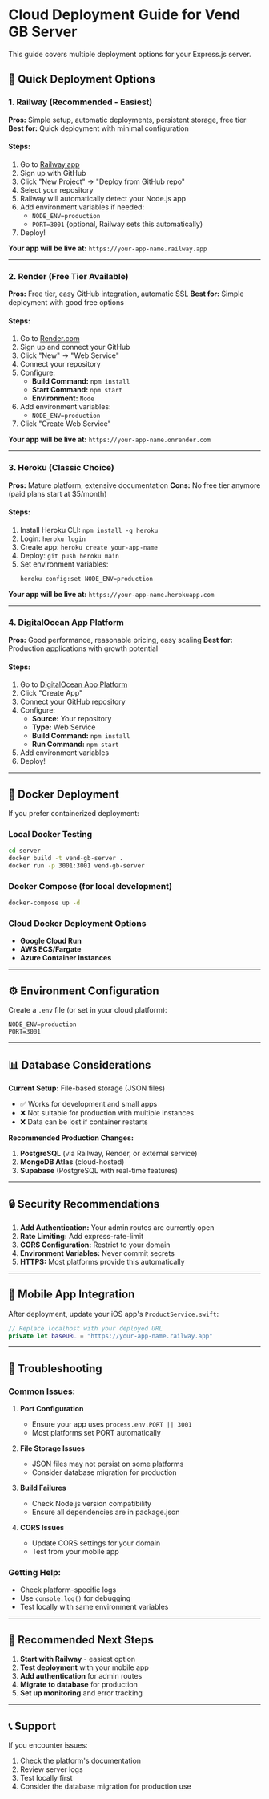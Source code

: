 # Cloud Deployment Guide for Vend GB Server

This guide covers multiple deployment options for your Express.js server.

## 🚀 Quick Deployment Options

### 1. Railway (Recommended - Easiest)

**Pros:** Simple setup, automatic deployments, persistent storage, free tier
**Best for:** Quick deployment with minimal configuration

#### Steps:
1. Go to [Railway.app](https://railway.app)
2. Sign up with GitHub
3. Click "New Project" → "Deploy from GitHub repo"
4. Select your repository
5. Railway will automatically detect your Node.js app
6. Add environment variables if needed:
   - `NODE_ENV=production`
   - `PORT=3001` (optional, Railway sets this automatically)
7. Deploy!

**Your app will be live at:** `https://your-app-name.railway.app`

---

### 2. Render (Free Tier Available)

**Pros:** Free tier, easy GitHub integration, automatic SSL
**Best for:** Simple deployment with good free options

#### Steps:
1. Go to [Render.com](https://render.com)
2. Sign up and connect your GitHub
3. Click "New" → "Web Service"
4. Connect your repository
5. Configure:
   - **Build Command:** `npm install`
   - **Start Command:** `npm start`
   - **Environment:** `Node`
6. Add environment variables:
   - `NODE_ENV=production`
7. Click "Create Web Service"

**Your app will be live at:** `https://your-app-name.onrender.com`

---

### 3. Heroku (Classic Choice)

**Pros:** Mature platform, extensive documentation
**Cons:** No free tier anymore (paid plans start at $5/month)

#### Steps:
1. Install Heroku CLI: `npm install -g heroku`
2. Login: `heroku login`
3. Create app: `heroku create your-app-name`
4. Deploy: `git push heroku main`
5. Set environment variables:
   ```bash
   heroku config:set NODE_ENV=production
   ```

**Your app will be live at:** `https://your-app-name.herokuapp.com`

---

### 4. DigitalOcean App Platform

**Pros:** Good performance, reasonable pricing, easy scaling
**Best for:** Production applications with growth potential

#### Steps:
1. Go to [DigitalOcean App Platform](https://cloud.digitalocean.com/apps)
2. Click "Create App"
3. Connect your GitHub repository
4. Configure:
   - **Source:** Your repository
   - **Type:** Web Service
   - **Build Command:** `npm install`
   - **Run Command:** `npm start`
5. Add environment variables
6. Deploy!

---

## 🐳 Docker Deployment

If you prefer containerized deployment:

### Local Docker Testing
```bash
cd server
docker build -t vend-gb-server .
docker run -p 3001:3001 vend-gb-server
```

### Docker Compose (for local development)
```bash
docker-compose up -d
```

### Cloud Docker Deployment Options
- **Google Cloud Run**
- **AWS ECS/Fargate**
- **Azure Container Instances**

---

## ⚙️ Environment Configuration

Create a `.env` file (or set in your cloud platform):

```env
NODE_ENV=production
PORT=3001
```

---

## 📊 Database Considerations

**Current Setup:** File-based storage (JSON files)
- ✅ Works for development and small apps
- ❌ Not suitable for production with multiple instances
- ❌ Data can be lost if container restarts

**Recommended Production Changes:**
1. **PostgreSQL** (via Railway, Render, or external service)
2. **MongoDB Atlas** (cloud-hosted)
3. **Supabase** (PostgreSQL with real-time features)

---

## 🔒 Security Recommendations

1. **Add Authentication:** Your admin routes are currently open
2. **Rate Limiting:** Add express-rate-limit
3. **CORS Configuration:** Restrict to your domain
4. **Environment Variables:** Never commit secrets
5. **HTTPS:** Most platforms provide this automatically

---

## 📱 Mobile App Integration

After deployment, update your iOS app's `ProductService.swift`:

```swift
// Replace localhost with your deployed URL
private let baseURL = "https://your-app-name.railway.app"
```

---

## 🚨 Troubleshooting

### Common Issues:

1. **Port Configuration**
   - Ensure your app uses `process.env.PORT || 3001`
   - Most platforms set PORT automatically

2. **File Storage Issues**
   - JSON files may not persist on some platforms
   - Consider database migration for production

3. **Build Failures**
   - Check Node.js version compatibility
   - Ensure all dependencies are in package.json

4. **CORS Issues**
   - Update CORS settings for your domain
   - Test from your mobile app

### Getting Help:
- Check platform-specific logs
- Use `console.log()` for debugging
- Test locally with same environment variables

---

## 🎯 Recommended Next Steps

1. **Start with Railway** - easiest option
2. **Test deployment** with your mobile app
3. **Add authentication** for admin routes
4. **Migrate to database** for production
5. **Set up monitoring** and error tracking

---

## 📞 Support

If you encounter issues:
1. Check the platform's documentation
2. Review server logs
3. Test locally first
4. Consider the database migration for production use
